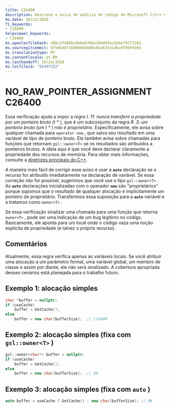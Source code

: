 ```yaml
---
title: C26400
description: Descreve o aviso de análise de código do Microsoft C/C++ C26400, suas causas e como solucioná-lo.
ms.date: 10/23/2020
f1_keywords:
- C26400
helpviewer_keywords:
- C26400
ms.openlocfilehash: d8bc3f4605c0a0eb766e36049fec03be79372381
ms.sourcegitcommit: bf54b407169900bb668c85a67b31dbc0f069fe65
ms.translationtype: MT
ms.contentlocale: pt-BR
ms.lasthandoff: 10/24/2020
ms.locfileid: "92497152"
---
```

# <a name="c26400-no_raw_pointer_assignment"></a>NO_RAW_POINTER_ASSIGNMENT C26400

Essa verificação ajuda a impor a *regra I. 11: nunca transferir a propriedade por um ponteiro bruto (t \* )*, que é um subconjunto da regra *R. 3: um ponteiro bruto (um t \* ) não é proprietário*. Especificamente, ele avisa sobre qualquer chamada para `operator new` , que salva seu resultado em uma variável de tipo de ponteiro bruto. Ele também avisa sobre chamadas para funções que retornam `gsl::owner<T>` se os resultados são atribuídos a ponteiros brutos. A ideia aqui é que você deve declarar claramente a propriedade dos recursos de memória. Para obter mais informações, consulte a [diretrizes principais do C++](https://github.com/isocpp/CppCoreGuidelines/blob/master/CppCoreGuidelines.md#r-resource-management).

A maneira mais fácil de corrigir esse aviso é usar a **`auto`** declaração se o recurso for atribuído imediatamente na declaração de variável. Se essa correção não for possível, sugerimos que você use o tipo `gsl::owner<T>` . As **`auto`** declarações inicializadas com o operador **`new`** são "proprietários" porque supomos que o resultado de qualquer alocação é implicitamente um ponteiro de proprietário. Transferimos essa suposição para a **`auto`** variável e a tratamos como `owner<T>` .

Se essa verificação sinalizar uma chamada para uma função que retorna `owner<T>` , pode ser uma indicação de um bug legítimo no código. Basicamente, ele aponta para um local onde o código vaza uma noção explícita de propriedade (e talvez o próprio recurso).

## <a name="remarks"></a>Comentários

Atualmente, essa regra verifica apenas as variáveis locais. Se você atribuir uma alocação a um parâmetro formal, uma variável global, um membro de classe e assim por diante, ele não será sinalizado. A cobertura apropriada desses cenários está planejada para o trabalho futuro.

## <a name="example-1-simple-allocation"></a>Exemplo 1: alocação simples

```cpp
char *buffer = nullptr;
if (useCache)
    buffer = GetCache();
else
    buffer = new char[bufferSize];  // C26400
```

## <a name="example-2-simple-allocation-fixed-with-gslownert"></a>Exemplo 2: alocação simples (fixa com `gsl::owner<T>` )

```cpp
gsl::owner<char*> buffer = nullptr;
if (useCache)
    buffer = GetCache();
else
    buffer = new char[bufferSize];  // OK
```

## <a name="example-3-simple-allocation-fixed-with-auto"></a>Exemplo 3: alocação simples (fixa com `auto` )

```cpp
auto buffer = useCache ? GetCache() : new char[bufferSize]; // OK
```
